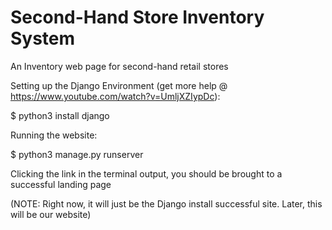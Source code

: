 # Second-Hand Store Inventory System

An Inventory web page for second-hand retail stores



Setting up the Django Environment (get more help @ https://www.youtube.com/watch?v=UmljXZIypDc):

$ python3 install django



Running the website:

$ python3 manage.py runserver

Clicking the link in the terminal output, you should be brought to a successful landing page 

(NOTE: Right now, it will just be the Django install successful site. Later, this will be our website)
